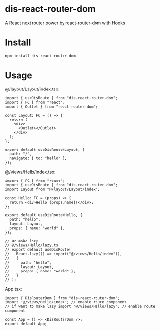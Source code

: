 # dis-react-router-dom

A React next router power by react-router-dom with Hooks

# Install

```sh
npm install dis-react-router-dom
```

# Usage

@/layout/Layout/index.tsx:

```tsx
import { useDisRoute } from "dis-react-router-dom";
import { FC } from "react";
import { Outlet } from "react-router-dom";

const Layout: FC = () => {
  return (
    <div>
      <Outlet></Outlet>
    </div>
  );
};

export default useDisRoute(Layout, {
  path: "/",
  navigate: { to: "hello" },
});
```

@/views/Hello/index.tsx:

```tsx
import { FC } from "react";
import { useDisRoute } from "dis-react-router-dom";
import Layout from "@/layout/Layout/index";

const Hello: FC = (props) => {
  return <div>Hello {props.name}!</div>;
};

export default useDisRoute(Hello, {
  path: "hello",
  layout: Layout,
  props: { name: "world" },
});

// Or make lazy
// @/views/Hello/lazy.ts
// export default useDisRoute(
//   React.lazy(() => import("@/views/Hello/index")),
//   {
//     path: "hello",
//     layout: Layout,
//     props: { name: "world" },
//   }
// );
```

App.tsx:

```tsx
import { DisRouterDom } from "dis-react-router-dom";
import "@/views/Hello/index"; // enable route component
// if want to make lazy import "@/views/Hello/lazy"; // enable route component

const App = () => <DisRouterDom />;
export default App;
```
